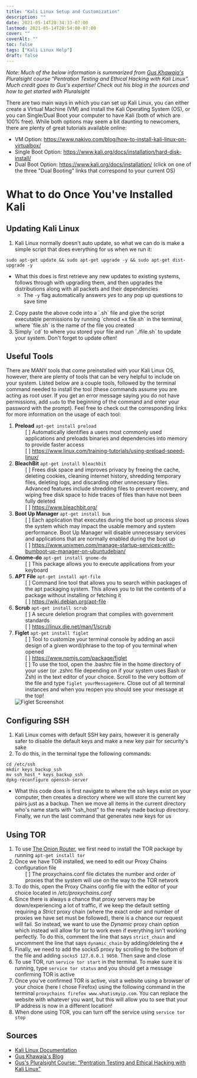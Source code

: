 ```yaml
---
title: "Kali Linux Setup and Customization"
description: ""
date: 2021-05-14T20:34:33-07:00
lastmod: 2021-05-14T20:54:00-07:00
cover: ""
coverAlt: ""
toc: false
tags: ["Kali Linux Help"]
draft: false
---
```

<style>
	main {
    margin: 90px auto;
    padding: 0 15px;
    max-width: 70%;
	}
</style>

*Note: Much of the below information is summarized from [Gus Khawaja's](https://ethicalhackingblog.com/about/) Pluralsight course "Pentration Testing and Ethical Hacking with Kali Linux". Much credit goes to Gus's expertise! Check out his blog in the sources and how to get started with Pluralsight*

There are two main ways in which you can set up Kali Linux, you can either create a Virtual Machine (VM) and install the Kali Operating System (OS), or you can Single/Dual Boot your computer to have Kali (both of which are 100% free). While both options may seem a bit daunting to newcomers, there are plenty of great tutorials available online:
* VM Option: https://www.nakivo.com/blog/how-to-install-kali-linux-on-virtualbox/
* Single Boot Option: https://www.kali.org/docs/installation/hard-disk-install/
* Dual Boot Option: https://www.kali.org/docs/installation/ (click on one of the three "Dual Booting" links that correspond to your current OS)

# What to do Once You've Installed Kali
## Updating Kali Linux
1. Kali Linux normally doesn't auto update, so what we can do is make a simple script that does everything for us when we run it:
```
sudo apt-get update && sudo apt-get upgrade -y && sudo apt-get dist-upgrade -y
```
* What this does is first retrieve any new updates to existing systems, follows through with upgrading them, and then upgrades the distributions along with all packets and their dependencies
    * The `-y` flag automatically answers *yes* to any pop up questions to save time
<ol start ="2">
<li>Copy paste the above code into a `.sh` file and give the script executable permissions by running `chmod +x file.sh` in the terminal, where `file.sh` is the name of the file you created</li>
<li>Simply `cd` to where you stored your file and run `./file.sh` to update your system. Don't forget to update often!</li></ol>

## Useful Tools
There are MANY tools that come preinstalled with your Kali Linux OS, however, there are plenty of tools that can be very helpful to include on your system. Listed below are a couple tools, followed by the terminal command needed to install the tool (these commands assume you are acting as root user. If you get an error message saying you do not have permissions, add `sudo` to the beginning of the command and enter your password with the prompt). Feel free to check out the corresponding links for more information on the usage of each tool:
1. **Preload** `apt-get install preload`
    <br><div style="padding-left: 2em;">[ ] Automatically identifies a users most commonly used applications and preloads binaries and dependencies into memory to provide faster access
    <br>[ ] https://www.linux.com/training-tutorials/using-preload-speed-linux/</div>
2. **BleachBit** `apt-get install bleachbit`
    <br><div style="padding-left: 2em;">[ ] Frees disk space and improves privacy by freeing the cache, deleting cookies, cleaning internet history, shredding temporary files, deleting logs, and discarding other unnecessary files. Advanced features include shredding files to prevent recovery, and wiping free disk space to hide traces of files than have not been fully deleted
    <br>[ ] https://www.bleachbit.org/</div>
3. **Boot Up Manager** `apt-get install bum`
    <br><div style="padding-left: 2em;">[ ] Each application that executes during the boot up process slows the system which may impact the usable memory and system performance. Boot Up Manager will disable unnecessary services and applications that are normally enabled during the boot up
    <br>[ ] https://www.unixmen.com/manage-startup-services-with-bumboot-up-manager-on-ubuntudebian/</div>
4. **Gnome-do** `apt-get install gnome-do`
    <br><div style="padding-left: 2em;">[ ] This package allows you to execute applications from your keyboard</div>
5. **APT File** `apt-get install apt-file`
    <br><div style="padding-left: 2em;">[ ] Command line tool that allows you to search within packages of the apt packaging system. This allows you to list the contents of a package without installing or fetching it
    <br>[ ] https://wiki.debian.org/apt-file</div>
6. **Scrub** `apt-get install scrub`
    <br><div style="padding-left: 2em;">[ ] A secure deletion program that complies with government standards
    <br>[ ] https://linux.die.net/man/1/scrub</div>
7. **Figlet** `apt-get install figlet`
    <br><div style="padding-left: 2em;">[ ] Tool to customize your terminal console by adding an ascii design of a given word/phrase to the top of you terminal when opened
    <br>[ ] https://www.npmjs.com/package/figlet
    <br>[ ] To use the tool, open the .bashrc file in the home directory of your user (or .zshrc file depending on if your system uses Bash or Zsh) in the text editor of your choice. Scroll to the very bottom of the file and type `figlet yourMessageHere`. Close out of all terminal instances and when you reopen you should see your message at the top!</div>
    ![Figlet Screenshot](../Images/kali_setup1.png)

## Configuring SSH
1. Kali Linux comes with default SSH key pairs, however it is generally safer to disable the default keys and make a new key pair for security's sake
2. To do this, in the terminal type the following commands:
```
cd /etc/ssh
mkdir keys_backup_ssh
mv ssh_host_* keys_backup_ssh
dpkg-reconfigure openssh-server
```
* What this code does is first navigate to where the ssh keys exist on your computer, then creates a directory where we will store the current key pairs just as a backup. Then we move all items in the current directory who's name starts with "ssh_host" to the newly made backup directory. Finally, we run the last command that generates new keys for us

## Using TOR
1. To use [The Onion Router](https://www.torproject.org/), we first need to install the TOR package by running `apt-get install tor`
2. Once we have TOR installed, we need to edit our Proxy Chains configuration file
    <br><div style="padding-left: 2em;">[ ] The proxychains.conf file dictates the number and order of proxies that the system will use on the way to the TOR network</div>
3. To do this, open the Proxy Chains config file with the editor of your choice located in */etc/proxychains.conf*
4. Since there is always a chance that proxy servers may be down/experiencing a lot of traffic, if we keep the default setting requiring a *Strict* proxy chain (where the exact order and number of proxies we have set must be followed), there is a chance our request will fail. So instead, we want to use the *Dynamic* proxy chain option which instead will allow for tor to work even if everything isn't working perfectly. To do this, comment the line that says `strict_chain` and uncomment the line that says `dynamic_chain` by adding/deleting the `#`
5. Finally, we need to add the socks5 proxy by scrolling to the bottom of the file and adding `socks5 127.0.0.1 9050`. Then save and close
6. To use TOR, run `service tor start` in the terminal. To make sure it is running, type `service tor status` and you should get a message confirming TOR is active
7. Once you've confirmed TOR is active, visit a website using a browser of your choice (here I chose Firefox) using the following command in the terminal `proxychains firefox www.whatismyip.com`. You can replace the website with whatever you want, but this will allow you to see that your IP address is now in a different location!
8. When done using TOR, you can turn off the service using `service tor stop`

## Sources
* [Kali Linux Documentation](https://www.kali.org/docs/)
* [Gus Khawaja's Blog](https://ethicalhackingblog.com/)
* [Gus's Pluralsight Course: “Pentration Testing and Ethical Hacking with Kali Linux”](https://www.pluralsight.com/courses/kali-linux-penetration-testing-ethical-hacking)